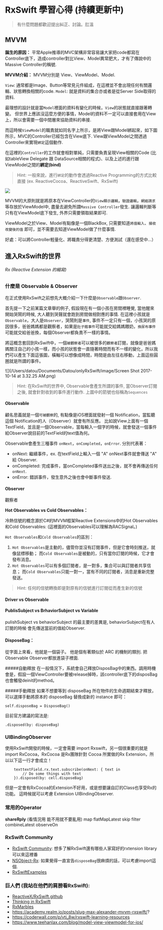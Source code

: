 # RxSwift 學習心得 (持續更新中)

> 有什麼問題都歡迎提出糾正、討論。肛溫

## MVVM
**誕生的原因：** 平常Apple推導的MVC架構非常容易讓大家把code都寫在Controller底下，造成controller對比View、Model異常肥大，才有了傳說中的Massive Controller的稱號.

**MVVM介紹：**
MVVM分別是 View、ViewModel、Model.

`View`: 通常都是Image、Button等常見元件組成，在這裡並不會出現任何有關邏輯、狀態轉換相關的code.
`Model`: 就是資料的集合亦或者是從Server Side取得的資料.

最理想的設計就是當`Model`裡面的資料有變化的時候，`View`的狀態就直接跟著轉變。
但世界上應該沒這麼方便的事情，Model的資料不一定可以直接套用在View上，所以會需要一個中間層來協助資料的串接.

而這時候`ViewModel`的職責就如同名字上所示，是將View跟Model綁起來，如下圖所示，MVC的Controller已經包含在View底下. View跟ViewModel之間透過Controller來實現`綁定`這個動作.

在這裡的`Controller`的工作就會相對單純，只需要負責呈現View相關的Code (比如tableView Delegate 跟 DataSource相關的程式)、以及上述的進行跟ViewModel之間的**綁定(bind)**

> Hint: 一般來說，進行`綁定`的動作會透過Reactive Programming的方式比較直接 (ex. ReactiveCocoa、ReactiveSwift、RxSwift)

![](/Users/datou/Documents/Datou/onlyRxSwift/image/image1.png)

MVVM的大原則就是將原本在ViewController的`View顯示邏輯`，`驗證邏輯`，`網絡請求`等存放於ViewModel中, 盡量去避免所謂`Massive Controller`發生. 讓邏輯判斷等只有在ViewModel底下發生, 外界只需要領取結果即可.

ViewModel之於View、Model有點像是一個BlackBox, 只需要知道`將值輸入`、`接收改變後的值`	即可，並不需要去知道ViewModel做了什麼事情.

好處：可以將Controller輕量化、將職責分得更清楚、方便測試（還在感受中...）


## 進入RxSwift的世界

###### Rx (Reactive Extension 的縮寫)

### 什麼是 Observable & Observer
在正式使用RxSwift之前想先大概介紹一下什麼是`Observable`跟`Observer`. 

首先提一下之前某篇文章舉的例子, 假設現在有一個小孩在房間裡睡覺, 當他醒來開始哭鬧的時候, 大人聽到哭聲就會跑到房間做相對應的事情. 在這裡小孩就是`Observable`，大人是`Observer`，哭鬧則是`事件`, 事件不一定只有一個，小孩哭的原因很多，爸爸媽媽都是觀察者，如果是`肚子餓事件`可能就交給媽媽餵奶，`換尿布事件`可能就交給爸爸換，每個Observer都負責不一樣的事情。

將這概念套回到RxSwift中，一個`被觀察者`可以被很多的`觀察者`訂閱，就像是爸爸媽媽關注自己的小孩一樣，而小孩的狀態會一直隨著時間而有不一樣的變化，所以我們可以產生下面這張圖，橫軸可以想像成時間，時間是由左往右移動，上面這些圓圈就是所謂的事件。

![](/Users/datou/Documents/Datou/onlyRxSwift/image/Screen Shot 2017-10-14 at 3.32.25 AM.png)

> Hint: 在RxSwift的世界中, Observable會產生所謂的事件, 當Observer訂閱之後, 就會針對收到的事件進行動作. 上圖中的箭號也俗稱為`Sequences`

#### **Observable**
顧名思義就是一個`可被觀察`的, 有點像是iOS裡面就發射一個 Notification，當監聽這個 Notification的人（Observer）就會有所反應。
比如說View上面有一個TextField，並且是一個Observable，當每輸入一個字的時候，就會發送一個事件給Observer說目前的TextField的text值為何。

Observable會產生三種事件 `onNext`，`onCompleted`，`onError`. 分別代表著：

* onNext: 繼續事件，ex. 在textField上輸入一個 "A" onNext事件就會傳送 "A" 給 Observer.
* onCompleted: 完成事件，當onCompleted事件送出之後，就不會再傳送任何 `onNext`.
* onError: 錯誤事件，發生意外之後也會中斷事件發送.

#### **Observer**
觀察者

**Hot Observables vs Cold Observables：**

冷熱信號的概念源於C#的MVVM框架Reactive Extensions中的Hot Observables和Cold Observables: (這裡面的Observables可以理解為RACSignal。)

`Hot Observables`和`Cold Observables`的區別：

1. `Hot Observables`是主動的，儘管你並沒有訂閱事件，但是它會時刻推送，就像鼠標移動；
而`Cold Observables`是被動的，只有當你訂閱的時候，它才會發布消息。
2. `Hot Observables`可以有多個訂閱者，是一對多，集合可以與訂閱者共享信息；
而`Cold Observables`只能一對一，當有不同的訂閱者，消息是重新完整發送。


> Hint: 任何的信號轉換即是對原有的信號進行訂閱從而產生新的信號

#### **Driver vs Observable**

#### **PublisSubject vs BrhaviorSubject vs Variable**
pulishSubject vs behaviorSubject 的最主要的差異是, behaviorSubject在有人訂閱的時候·會先傳送當前的值給Observer.

#### **DisposeBag：**
從字面上來看，他就是一個袋子。 他是個有著類似於 ARC 的機制的類別. 把Observable Observer都放進袋子裡面.

#####自動釋放
在一般情況下，系統會自己釋放DisposBag中的東西。調用時機會是，假設一個ViewController要被release掉時，該controller底下的disposBag也會觸發deinit的method。

#####手動釋放
如果不想要等到 disposeBag 所在物件的生命週期結束才釋放，可以選擇手動將原本的 disposeBag 替換成新的 instance 即可：

```
self.disposeBag = DisposeBag()
```

目前官方建議的寫法是:

```
.disposed(by: disposeBag)
```

### **UIBindingObserver**
使用RxSwift開發的時候，一定會需要 import Rxswift，另一個很重要的就是 import RxCocoa，RxCocoa 是Rx團隊針對 Cocoa 所實做的Rx Extension，所以以下這一行才會成立！

```
	texttextField.rx.text.subscribe(onNext: { text in
		// Do some things with text
	}).disposed(by: cell.disposeBag)
```

但是一定會有RxCocoa的Extension不好用，或是想要讓自訂的Class也享受Rx的功能。 這時候就可以考慮 Extension UIBindingObserver.



### **常用的Operator**
**shareRply** (看情況用 能不用就不要亂用)
map
flatMapLatest
skip
filter
combineLatest
observeOn


### RxSwift Community
- [RxSwift Community](https://github.com/RxSwiftCommunity): 想多了解RxSwift還有哪些人家寫好的rxtension library 可以來這裡番
- [NSObject-Rx](https://github.com/RxSwiftCommunity/NSObject-Rx): 如果覺得一直宣告`disposeBag`很麻煩的話，可以考慮import這個.
- [RxSwiftExamples](https://github.com/DroidsOnRoids/RxSwiftExamples)

### 巨人們 (我站在他們的肩膀看RxSwift):
* [ReactiveX/RxSwift.github](https://github.com/ReactiveX/RxSwift)
* [Thinking in RxSwift](http://adamborek.com/rxswift-materials-list/)
* [RxMarbles](http://rxmarbles.com/)
* https://academy.realm.io/posts/slug-max-alexander-mvvm-rxswift/?
* https://coderwall.com/p/vti_8w/rxswift-learning-resources
* https://www.teehanlax.com/blog/model-view-viewmodel-for-ios/